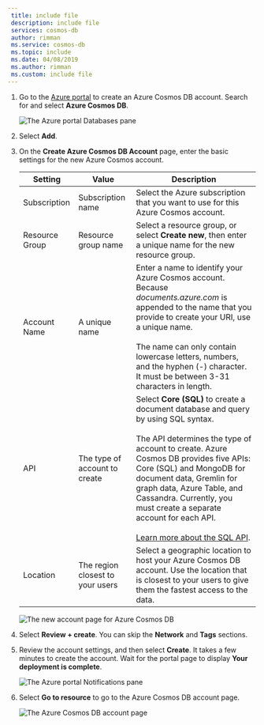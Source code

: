 ```yaml
---
 title: include file
 description: include file
 services: cosmos-db
 author: rimman
 ms.service: cosmos-db
 ms.topic: include
 ms.date: 04/08/2019
 ms.author: rimman
 ms.custom: include file
---
```


1. Go to the [Azure portal](https://portal.azure.com/) to create an Azure Cosmos DB account. Search for and select **Azure Cosmos DB**.

   ![The Azure portal Databases pane](./media/cosmos-db-create-dbaccount/create-nosql-db-databases-json-tutorial-1.png)

1. Select **Add**.
1. On the **Create Azure Cosmos DB Account** page, enter the basic settings for the new Azure Cosmos account. 

    |Setting|Value|Description |
    |---|---|---|
    |Subscription|Subscription name|Select the Azure subscription that you want to use for this Azure Cosmos account. |
    |Resource Group|Resource group name|Select a resource group, or select **Create new**, then enter a unique name for the new resource group. |
    |Account Name|A unique name|Enter a name to identify your Azure Cosmos account. Because *documents.azure.com* is appended to the name that you provide to create your URI, use a unique name.<br><br>The name can only contain lowercase letters, numbers, and the hyphen (-) character. It must be between 3-31 characters in length.|
    |API|The type of account to create|Select **Core (SQL)** to create a document database and query by using SQL syntax. <br><br>The API determines the type of account to create. Azure Cosmos DB provides five APIs: Core (SQL) and MongoDB for document data, Gremlin for graph data, Azure Table, and Cassandra. Currently, you must create a separate account for each API. <br><br>[Learn more about the SQL API](../articles/cosmos-db/documentdb-introduction.md).|
    |Location|The region closest to your users|Select a geographic location to host your Azure Cosmos DB account. Use the location that is closest to your users to give them the fastest access to the data.|

   ![The new account page for Azure Cosmos DB](./media/cosmos-db-create-dbaccount/azure-cosmos-db-create-account.png)

1. Select **Review + create**. You can skip the **Network** and **Tags** sections.

1. Review the account settings, and then select **Create**. It takes a few minutes to create the account. Wait for the portal page to display **Your deployment is complete**. 

    ![The Azure portal Notifications pane](./media/cosmos-db-create-dbaccount/azure-cosmos-db-account-created.png)

1. Select **Go to resource** to go to the Azure Cosmos DB account page. 

    ![The Azure Cosmos DB account page](./media/cosmos-db-create-dbaccount/azure-cosmos-db-account-created-2.png)
